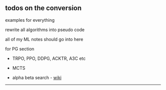 
## todos on the conversion

examples for everything

rewrite all algorithms into pseudo code

all of my ML notes should go into here


for PG section
- TRPO, PPO, DDPG, ACKTR, A3C etc

- MCTS 
- alpha beta search - [wiki](https://en.wikipedia.org/wiki/Alpha%E2%80%93beta_pruning)

---

